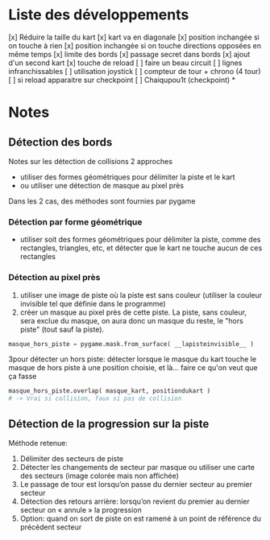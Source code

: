 # Liste des développements
[x] Réduire la taille du kart
[x] kart va en diagonale
[x] position inchangée si on touche à rien
[x] position inchangée si on touche directions opposées en même temps
[x] limite des bords
[x] passage secret dans bords
[x] ajout d'un second kart
[x] touche de reload
[ ] faire un beau circuit
[ ] lignes infranchissables
[ ] utilisation joystick
[ ] compteur de tour + chrono (4 tour)
[ ] si reload apparaitre sur checkpoint
[ ] Chaiqupou1t (checkpoint)
*
# Notes #
## Détection des bords
Notes sur les détection de collisions
2 approches
- utiliser des formes géométriques pour délimiter la piste et le kart
- ou utiliser une détection de masque au pixel près

Dans les 2 cas, des méthodes sont fournies par pygame
 
### Détection par forme géométrique 
- utiliser soit des formes géométriques pour délimiter la piste, comme des rectangles, triangles, etc, et détecter que le kart ne touche aucun de ces rectangles


### Détection au pixel près
1. utiliser une image de piste où la piste est sans couleur (utiliser la couleur invisible tel que définie dans le programme)
2. créer un masque au pixel près de cette piste. La piste, sans couleur, sera exclue du masque, on aura donc un masque du reste, le "hors piste" (tout sauf la piste).
```python
masque_hors_piste = pygame.mask.from_surface( __lapisteinvisible__ )
```
3pour détecter un hors piste: détecter lorsque le masque du kart touche le masque de hors piste à une position choisie, et là... faire ce qu'on veut que ça fasse
```python
masque_hors_piste.overlap( masque_kart, positiondukart )
# -> Vrai si collision, faux si pas de collision
```

## Détection de la progression sur la piste

Méthode retenue: 
1. Délimiter des secteurs de piste
2. Détecter les changements de secteur par masque ou utiliser une carte des secteurs (image colorée mais non affichée)
3. Le passage de tour est lorsqu’on passe du dernier secteur au premier secteur
4. Détection des retours arrière: lorsqu’on revient du premier au dernier secteur on « annule » la progression
5. Option: quand on sort de piste on est ramené à un point de référence du précédent secteur 
